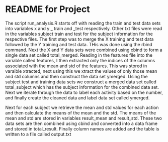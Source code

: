 README for Project
========================================================
The script run_analysis.R starts off with reading the train and test data sets into variables x and y _ train and _test respectively. Other txt files were read in the variables subject train and test for the subject information for the respective files. The first step was to merge the X training and test data followed by the Y training and test data. THis was done using the rbind command. Next the X and Y data sets were combined using cbind to form a single data set called total_merged. Reading in the features file into the variable called features, I then extracted only the indices of the columns associated with the mean and std of the features. This was stored in varaible xtracted, next using this we xtract the values of only those mean and std columns and then construct the data set ymerged. Using the subject test and training data sets we construct a merged data set called total_subject which has the subject information for the combined data set. Next we iterate through the data to label each activity based on the number, and finally create the cleaned data and label data set called ymerged.

Next for each subject we retrieve the mean and std values for each action and then calculate the means of the mean and the std. The means of the mean and std are stored in variables result_mean and result_std. These two data sets are then combined using cbind and converted into a data frame and stored in total_result. Finally column names are added and the table is written to a file called output.txt
